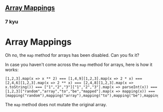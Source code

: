 <h2><a href=https://www.codewars.com/kata/56e20642ddeb0f4fac000344/train/javascript target="_blank">Array Mappings</a></h2><h3>7 kyu</h3><h1 id="array-mappings">Array Mappings</h1><p>Oh no, the <code>map</code> method for arrays has been disabled.  Can you fix it?</p><p>In case you haven't come across the <code>map</code> method for arrays, here is how it works:</p><pre><code class="language-javascript">[<span class="cm-number">1</span>,<span class="cm-number">2</span>,<span class="cm-number">3</span>].<span class="cm-property">map</span>(<span class="cm-def">x</span> <span class="cm-operator">=&gt;</span> <span class="cm-variable-2">x</span> <span class="cm-operator">**</span> <span class="cm-number">2</span>) <span class="cm-operator">===</span> [<span class="cm-number">1</span>,<span class="cm-number">4</span>,<span class="cm-number">9</span>][<span class="cm-number">1</span>,<span class="cm-number">2</span>,<span class="cm-number">3</span>].<span class="cm-property">map</span>(<span class="cm-def">x</span> <span class="cm-operator">=&gt;</span> <span class="cm-number">2</span> <span class="cm-operator">*</span> <span class="cm-variable-2">x</span>) <span class="cm-operator">===</span> [<span class="cm-number">2</span>,<span class="cm-number">4</span>,<span class="cm-number">6</span>][<span class="cm-number">1</span>,<span class="cm-number">2</span>,<span class="cm-number">3</span>].<span class="cm-property">map</span>(<span class="cm-def">x</span> <span class="cm-operator">=&gt;</span> <span class="cm-number">2</span> <span class="cm-operator">**</span> <span class="cm-variable-2">x</span>) <span class="cm-operator">===</span> [<span class="cm-number">2</span>,<span class="cm-number">4</span>,<span class="cm-number">8</span>][<span class="cm-number">1</span>,<span class="cm-number">2</span>,<span class="cm-number">3</span>].<span class="cm-property">map</span>(<span class="cm-def">x</span> <span class="cm-operator">=&gt;</span> <span class="cm-variable-2">x</span>.<span class="cm-property">toString</span>()) <span class="cm-operator">===</span> [<span class="cm-string">"1"</span>,<span class="cm-string">"2"</span>,<span class="cm-string">"3"</span>][<span class="cm-string">"1"</span>,<span class="cm-string">"2"</span>,<span class="cm-string">"3"</span>].<span class="cm-property">map</span>(<span class="cm-def">x</span> <span class="cm-operator">=&gt;</span> <span class="cm-variable">parseInt</span>(<span class="cm-variable-2">x</span>)) <span class="cm-operator">===</span> [<span class="cm-number">1</span>,<span class="cm-number">2</span>,<span class="cm-number">3</span>][<span class="cm-string">"random"</span>,<span class="cm-string">"array"</span>,<span class="cm-string">"to"</span>,<span class="cm-string">"be"</span>,<span class="cm-string">"mapped"</span>].<span class="cm-property">map</span>(<span class="cm-def">x</span> <span class="cm-operator">=&gt;</span> <span class="cm-variable">mapping</span>(<span class="cm-variable-2">x</span>)) <span class="cm-operator">===</span> [<span class="cm-variable">mapping</span>(<span class="cm-string">"random"</span>),<span class="cm-variable">mapping</span>(<span class="cm-string">"array"</span>),<span class="cm-variable">mapping</span>(<span class="cm-string">"to"</span>),<span class="cm-variable">mapping</span>(<span class="cm-string">"be"</span>),<span class="cm-variable">mapping</span>(<span class="cm-string">"mapped"</span>)]</code></pre><p>The <code>map</code> method does not mutate the original array.</p>